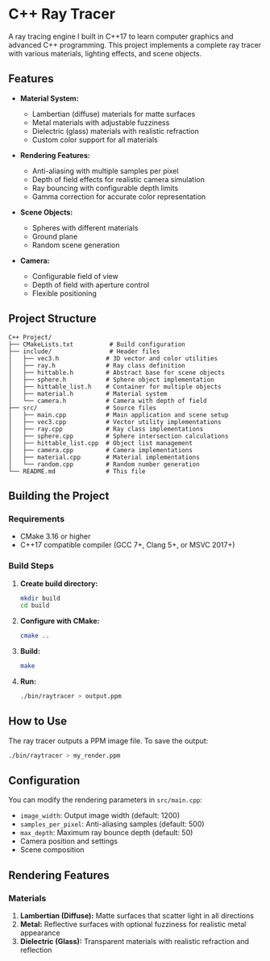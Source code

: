 # C++ Ray Tracer

A ray tracing engine I built in C++17 to learn computer graphics and advanced C++ programming. This project implements a complete ray tracer with various materials, lighting effects, and scene objects.

## Features

- **Material System:**
  - Lambertian (diffuse) materials for matte surfaces
  - Metal materials with adjustable fuzziness
  - Dielectric (glass) materials with realistic refraction
  - Custom color support for all materials

- **Rendering Features:**
  - Anti-aliasing with multiple samples per pixel
  - Depth of field effects for realistic camera simulation
  - Ray bouncing with configurable depth limits
  - Gamma correction for accurate color representation

- **Scene Objects:**
  - Spheres with different materials
  - Ground plane
  - Random scene generation

- **Camera:**
  - Configurable field of view
  - Depth of field with aperture control
  - Flexible positioning

## Project Structure

```
C++ Project/
├── CMakeLists.txt          # Build configuration
├── include/                # Header files
│   ├── vec3.h             # 3D vector and color utilities
│   ├── ray.h              # Ray class definition
│   ├── hittable.h         # Abstract base for scene objects
│   ├── sphere.h           # Sphere object implementation
│   ├── hittable_list.h    # Container for multiple objects
│   ├── material.h         # Material system
│   └── camera.h           # Camera with depth of field
├── src/                   # Source files
│   ├── main.cpp           # Main application and scene setup
│   ├── vec3.cpp           # Vector utility implementations
│   ├── ray.cpp            # Ray class implementations
│   ├── sphere.cpp         # Sphere intersection calculations
│   ├── hittable_list.cpp  # Object list management
│   ├── camera.cpp         # Camera implementations
│   ├── material.cpp       # Material implementations
│   └── random.cpp         # Random number generation
└── README.md              # This file
```

## Building the Project

### Requirements

- CMake 3.16 or higher
- C++17 compatible compiler (GCC 7+, Clang 5+, or MSVC 2017+)

### Build Steps

1. **Create build directory:**
   ```bash
   mkdir build
   cd build
   ```

2. **Configure with CMake:**
   ```bash
   cmake ..
   ```

3. **Build:**
   ```bash
   make
   ```

4. **Run:**
   ```bash
   ./bin/raytracer > output.ppm
   ```

## How to Use

The ray tracer outputs a PPM image file. To save the output:

```bash
./bin/raytracer > my_render.ppm
```

## Configuration

You can modify the rendering parameters in `src/main.cpp`:

- `image_width`: Output image width (default: 1200)
- `samples_per_pixel`: Anti-aliasing samples (default: 500)
- `max_depth`: Maximum ray bounce depth (default: 50)
- Camera position and settings
- Scene composition

## Rendering Features

### Materials

1. **Lambertian (Diffuse):** Matte surfaces that scatter light in all directions
2. **Metal:** Reflective surfaces with optional fuzziness for realistic metal appearance
3. **Dielectric (Glass):** Transparent materials with realistic refraction and reflection